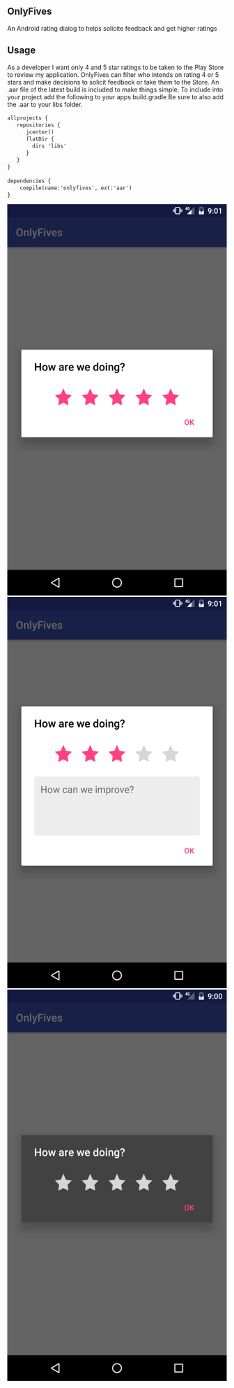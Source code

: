 ## OnlyFives

An Android rating dialog to helps solicite feedback and get higher ratings

## Usage

As a developer I want only 4 and 5 star ratings to be taken to the Play Store to review my application. 
OnlyFives can filter who intends on rating 4 or 5 stars and make decisions to solicit feedback or take them to the Store.
An .aar file of the latest build is included to make things simple.
To include into your project add the following to your apps build.gradle Be sure to also add the .aar to your libs folder.

    allprojects {
       repositories {
          jcenter()
          flatDir {
            dirs 'libs'
          }
       }
    }

    dependencies {
        compile(name:'onlyfives', ext:'aar')
    }

![Sample](screens/screenshot_1.png)
![Sample](screens/screenshot_2.png)
![Sample](screens/screenshot_3.png)
